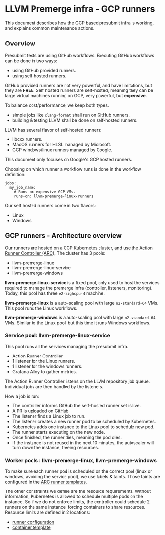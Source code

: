 # LLVM Premerge infra - GCP runners

This document describes how the GCP based presubmit infra is working, and
explains common maintenance actions.

## Overview

Presubmit tests are using GitHub workflows. Executing GitHub workflows can be
done in two ways:
 - using GitHub provided runners.
 - using self-hosted runners.

GitHub provided runners are not very powerful, and have limitations, but they
are **FREE**.
Self hosted runners are self-hosted, meaning they can be large virtual
machines running on GCP, very powerful, but **expensive**.

To balance cost/performance, we keep both types.
 - simple jobs like `clang-format` shall run on GitHub runners.
 - building & testing LLVM shall be done on self-hosted runners.

LLVM has several flavor of self-hosted runners:
 - libcxx runners.
 - MacOS runners for HLSL managed by Microsoft.
 - GCP windows/linux runners managed by Google.

This document only focuses on Google's GCP hosted runners.

Choosing on which runner a workflow runs is done in the workflow definition:

```
jobs:
  my_job_name:
    # Runs on expensive GCP VMs.
    runs-on: llvm-premerge-linux-runners
```

Our self hosted runners come in two flavors:
  - Linux
  - Windows

## GCP runners - Architecture overview

Our runners are hosted on a GCP Kubernetes cluster, and use the [Action Runner Controller (ARC)](https://docs.github.com/en/actions/hosting-your-own-runners/managing-self-hosted-runners-with-actions-runner-controller/about-actions-runner-controller).
The cluster has 3 pools:
  - llvm-premerge-linux
  - llvm-premerge-linux-service
  - llvm-premerge-windows

**llvm-premerge-linux-service** is a fixed pool, only used to host the
services required to manage the premerge infra (controller, listeners,
monitoring). Today, this pool has three `e2-highcpu-4` machine.

**llvm-premerge-linux** is a auto-scaling pool with large `n2-standard-64`
VMs. This pool runs the Linux workflows.

**llvm-premerge-windows** is a auto-scaling pool with large `n2-standard-64`
VMs. Similar to the Linux pool, but this time it runs Windows workflows.

### Service pool: llvm-premerge-linux-service

This pool runs all the services managing the presubmit infra.
  - Action Runner Controller
  - 1 listener for the Linux runners.
  - 1 listener for the windows runners.
  - Grafana Alloy to gather metrics.

The Action Runner Controller listens on the LLVM repository job queue.
Individual jobs are then handled by the listeners.

How a job is run:
 - The controller informs GitHub the self-hosted runner set is live.
 - A PR is uploaded on GitHub
 - The listener finds a Linux job to run.
 - The listener creates a new runner pod to be scheduled by Kubernetes.
 - Kubernetes adds one instance to the Linux pool to schedule new pod.
 - The runner starts executing on the new node.
 - Once finished, the runner dies, meaning the pod dies.
 - If the instance is not reused in the next 10 minutes, the autoscaler
   will turn down the instance, freeing resources.

### Worker pools : llvm-premerge-linux, llvm-premerge-windows

To make sure each runner pod is scheduled on the correct pool (linux or
windows, avoiding the service pool), we use labels & taints.
Those taints are configured in the
[ARC runner templates](linux_runners_values.yaml).

The other constraints we define are the resource requirements. Without
information, Kubernetes is allowed to schedule multiple pods on the instance.
So if we do not enforce limits, the controller could schedule 2 runners on
the same instance, forcing containers to share resources.
Resource limits are defined in 2 locations:
 - [runner configuration](linux_runners_values.yaml)
 - [container template](linux_container_pod_template.yaml)

